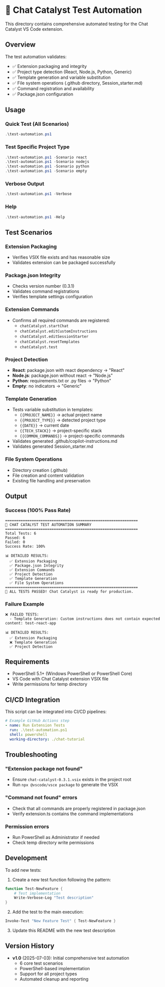 # 🧪 Chat Catalyst Test Automation

This directory contains comprehensive automated testing for the Chat Catalyst VS Code extension.

## Overview

The test automation validates:
- ✅ Extension packaging and integrity
- ✅ Project type detection (React, Node.js, Python, Generic)
- ✅ Template generation and variable substitution
- ✅ File system operations (.github directory, Session_starter.md)
- ✅ Command registration and availability
- ✅ Package.json configuration

## Usage

### Quick Test (All Scenarios)
```powershell
.\test-automation.ps1
```

### Test Specific Project Type
```powershell
.\test-automation.ps1 -Scenario react
.\test-automation.ps1 -Scenario nodejs  
.\test-automation.ps1 -Scenario python
.\test-automation.ps1 -Scenario empty
```

### Verbose Output
```powershell
.\test-automation.ps1 -Verbose
```

### Help
```powershell
.\test-automation.ps1 -Help
```

## Test Scenarios

### Extension Packaging
- Verifies VSIX file exists and has reasonable size
- Validates extension can be packaged successfully

### Package.json Integrity  
- Checks version number (0.3.1)
- Validates command registrations
- Verifies template settings configuration

### Extension Commands
- Confirms all required commands are registered:
  - `chatCatalyst.startChat`
  - `chatCatalyst.editCustomInstructions`
  - `chatCatalyst.editSessionStarter`
  - `chatCatalyst.resetTemplates`
  - `chatCatalyst.test`

### Project Detection
- **React**: package.json with react dependency → "React"
- **Node.js**: package.json without react → "Node.js"  
- **Python**: requirements.txt or .py files → "Python"
- **Empty**: no indicators → "Generic"

### Template Generation
- Tests variable substitution in templates:
  - `{{PROJECT_NAME}}` → actual project name
  - `{{PROJECT_TYPE}}` → detected project type
  - `{{DATE}}` → current date
  - `{{TECH_STACK}}` → project-specific stack
  - `{{COMMON_COMMANDS}}` → project-specific commands
- Validates generated .github/copilot-instructions.md
- Validates generated Session_starter.md

### File System Operations
- Directory creation (.github)
- File creation and content validation
- Existing file handling and preservation

## Output

### Success (100% Pass Rate)
```
============================================================
🧪 CHAT CATALYST TEST AUTOMATION SUMMARY  
============================================================
Total Tests: 6
Passed: 6
Failed: 0
Success Rate: 100%

📊 DETAILED RESULTS:
  ✅ Extension Packaging
  ✅ Package.json Integrity  
  ✅ Extension Commands
  ✅ Project Detection
  ✅ Template Generation
  ✅ File System Operations
============================================================
🎉 ALL TESTS PASSED! Chat Catalyst is ready for production.
```

### Failure Example
```
❌ FAILED TESTS:
  - Template Generation: Custom instructions does not contain expected content: test-react-app

📊 DETAILED RESULTS:
  ✅ Extension Packaging
  ❌ Template Generation
  ✅ Project Detection
```

## Requirements

- PowerShell 5.1+ (Windows PowerShell or PowerShell Core)
- VS Code with Chat Catalyst extension VSIX file
- Write permissions for temp directory

## CI/CD Integration

This script can be integrated into CI/CD pipelines:

```yaml
# Example GitHub Actions step
- name: Run Extension Tests
  run: .\test-automation.ps1
  shell: powershell
  working-directory: ./chat-tutorial
```

## Troubleshooting

### "Extension package not found"
- Ensure `chat-catalyst-0.3.1.vsix` exists in the project root
- Run `npx @vscode/vsce package` to generate the VSIX

### "Command not found" errors
- Check that all commands are properly registered in package.json
- Verify extension.ts contains the command implementations

### Permission errors
- Run PowerShell as Administrator if needed
- Check temp directory write permissions

## Development

To add new tests:

1. Create a new test function following the pattern:
```powershell
function Test-NewFeature {
    # Test implementation
    Write-Verbose-Log "Test description"
}
```

2. Add the test to the main execution:
```powershell
Invoke-Test "New Feature Test" { Test-NewFeature }
```

3. Update this README with the new test description

## Version History

- **v1.0** (2025-07-03): Initial comprehensive test automation
  - 6 core test scenarios
  - PowerShell-based implementation
  - Support for all project types
  - Automated cleanup and reporting
